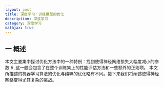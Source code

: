 ```yaml
---
layout: post
title: 深度学习：训练模型的优化
description: 深度学习
category: 深度学习
mathjax: true
---
```


## 一 概述

本文主要集中探讨优化方法中的一种特例：找到使得神经网络损失大幅度减小的参数 $\theta$ ,这一般会包含了在整个训练集上的性能评估方法和一些额外的正则项。
本文所描述的机器学习算法的优化与纯粹的优化略有不同。接下来我们将阐述使得神经网络变得尤其复杂的挑战。
